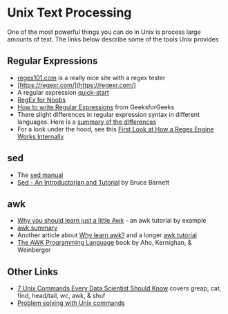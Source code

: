 # Unix Text Processing

One of the most powerful things you can do in Unix is process large amounts of text.  The links below describe some of the tools Unix provides

## Regular Expressions

- [regex101.com](https://regex101.com/) is a really nice site with a regex tester
- [https://regexr.com/](https://regexr.com/)
- A regular expression [quick-start](https://www.rexegg.com/regex-quickstart.html)
- [RegEx for Noobs](https://www.janmeppe.com/blog/regex-for-noobs/)
- [How to write Regular Expressions](https://www.geeksforgeeks.org/write-regular-expressions/) from GeeksforGeeks
- There slight differences in regular expression syntax in different languages.  Here is a [summary of the differences](http://www.greenend.org.uk/rjk/tech/regexp.html)
- For a look under the hood, see this [First Look at How a Regex Engine Works Internally](https://www.regular-expressions.info/engine.html)

## sed

- The [sed manual](https://www.gnu.org/software/sed/manual/sed.html)
- [Sed - An Introductorian and Tutorial](https://www.grymoire.com/Unix/Sed.html) by Bruce Barnett

## awk

- [Why you should learn just a little Awk](https://gregable.com/2010/09/why-you-should-know-just-little-awk.html) - an awk tutorial by example
- [awk summary](https://github.com/learnbyexample/Command-line-text-processing/blob/master/gnu_awk.md)
- Another article about [Why learn awk?](https://blog.jpalardy.com/posts/why-learn-awk/) and a longer [awk tutorial](https://blog.jpalardy.com/posts/awk-tutorial-part-1/)
- [The AWK Programming Language](https://ia902309.us.archive.org/25/items/pdfy-MgN0H1joIoDVoIC7/The_AWK_Programming_Language.pdf) book by Aho, Kernighan, & Weinberger

## Other Links

- [7 Unix Commands Every Data Scientist Should Know](https://neowaylabs.github.io/programming/unix-shell-for-data-scientists/) covers greap, cat, find, head/tail, wc, awk, & shuf
- [Problem solving with Unix commands](http://vegardstikbakke.com/unix/)
